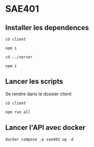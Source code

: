 # SAE401

## Installer les dependences

```
cd client

npm i 

cd ../server

npm i
```

## Lancer les scripts

Se rendre dans le dossier client

```
cd client

npm run all
```

## Lancer l'API avec docker

```
docker compose -p sae401 up -d
```